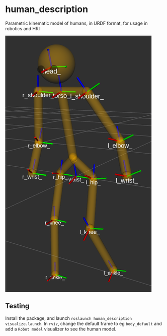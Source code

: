 # human_description

Parametric kinematic model of humans, in URDF format, for usage in robotics and HRI

![Human model, rendered in rviz](doc/rviz_human.png)

## Testing

Install the package, and launch `roslaunch human_description visualize.launch`.
In `rviz`, change the default frame to eg `body_default` and add a `Robot model`
visualizer to see the human model.
